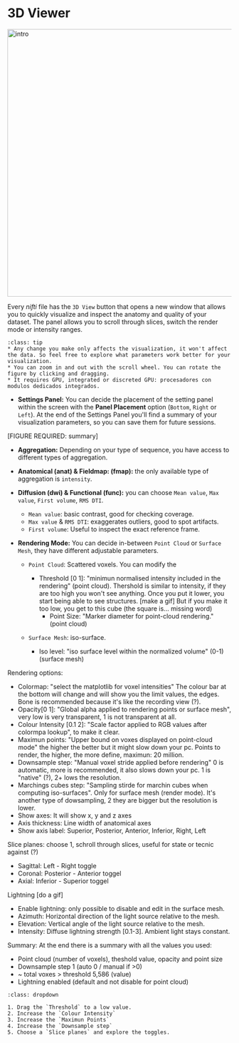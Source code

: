 # 3D Viewer

<img src="../static/3d/01_intro_3.gif" alt="intro" width="600px">

Every _nifti_ file has the `3D View` button that opens a new window that allows you to quickly visualize and inspect the anatomy and quality of your dataset. The panel allows you to scroll through slices, switch the render mode or intensity ranges.

```{admonition} Visual settings
:class: tip
* Any change you make only affects the visualization, it won't affect the data. So feel free to explore what parameters work better for your visualization. 
* You can zoom in and out with the scroll wheel. You can rotate the figure by clicking and dragging.
* It requires GPU, integrated or discreted GPU: procesadores con modulos dedicados integrados.

```
* **Settings Panel:** You can decide the placement of the setting panel within the screen with the **Panel Placement** option (`Bottom`, `Right` or `Left`). At the end of the Settings Panel you'll find a summary of your visualization parameters, so you can save them for future sessions.

[FIGURE REQUIRED: summary]

* **Aggregation:** Depending on your type of sequence, you have access to different types of aggregation.
 * **Anatomical (anat) & Fieldmap: (fmap):** the only available type of aggregation is `intensity`.
 * **Diffusion (dwi) & Functional (func):** you can choose `Mean value`, `Max value`, `First volume`, `RMS DTI`.
   * `Mean value`: basic contrast, good for checking coverage.
   * `Max value` & `RMS DTI`: exaggerates outliers, good to spot artifacts.
   * `First volume`: Useful to inspect the exact reference frame.

* **Rendering Mode:** You can decide in-between `Point Cloud` or `Surface Mesh`, they have different adjustable parameters.
  * `Point Cloud`: Scattered voxels. You can modify the
    * Threshold [0 1]: "minimun normalised intensity included in the rendering" (point cloud). Thershold is similar to intensity, if they are too high you won't see anything. Once you put it lower, you start being able to see structures. [make a gif] But if you make it too low, you get to this cube (the square is... missing word)
      * Point Size: "Marker diameter for point-cloud rendering." (point cloud)
  
   * `Surface Mesh`: iso-surface.
     * Iso level: "iso surface level within the normalized volume" (0-1) (surface mesh)





Rendering options:
* Colormap: "select the matplotlib for voxel intensities" The colour bar at the bottom will change and will show you the limit values, the edges. Bone is recommended because it's like the recording view (?).
* Opacity[0 1]: "Global alpha applied to rendering points or surface mesh", very low is very transparent, 1 is not transparent at all.
* Colour Intensity [0.1 2]: "Scale factor applied to RGB values after colormpa lookup", to make it clear.
* Maximun points: "Upper bound on voxes displayed on point-cloud mode" the higher the better but it might slow down your pc. Points to render, the higher, the more define, maximun: 20 million.
* Downsample step: "Manual voxel stride applied before rendering" 0 is automatic, more is recommended, it also slows down your pc. 1 is "native" (?), 2+ lows the resolution.
* Marchings cubes step: "Sampling stirde for marchin cubes when computing iso-surfaces". Only for surface mesh (render mode).  It's another type of dowsampling, 2 they are bigger but the resolution is lower.
* Show axes: It will show x, y and z axes
* Axis thickness: Line width of anatomical axes
* Show axis label: Superior, Posterior, Anterior, Inferior, Right, Left

Slice planes: choose 1, schroll through slices, useful for state or tecnic against (?)
* Sagittal: Left - Right toggle
* Coronal: Posterior - Anterior toggel
* Axial: Inferior - Superior toggel

Lightning [do a gif]
* Enable lightning: only possible to disable and edit in the surface mesh. 
* Azimuth: Horizontal direction of the light source relative to the mesh.
* Elevation: Vertical angle of the light source relative to the mesh.
* Intensity: Diffuse lightning strength [0.1-3]. Ambient light stays constant.

Summary: At the end there is a summary with all the values you used:
- Point cloud (number of voxels), theshold value, opacity and point size
- Downsample step 1 (auto 0 / manual if >0)
- ~ total voxes > threshold 5,586 (value)
- Lightning enabled (default and not disable for point cloud)

```{admonition} Quick visualization
:class: dropdown

1. Drag the `Threshold` to a low value.
2. Increase the `Colour Intensity`
3. Increase the `Maximun Points`
4. Increase the `Downsample step`
5. Choose a `Slice planes` and explore the toggles.

```


